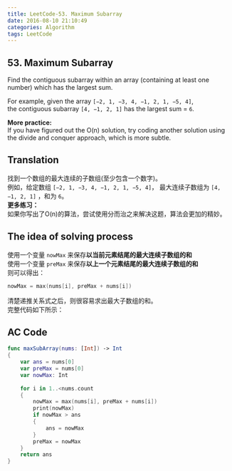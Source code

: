 ```yaml
---
title: LeetCode-53. Maximum Subarray  
date: 2016-08-10 21:10:49  
categories: Algorithm  
tags: LeetCode   
---
```


## 53. Maximum Subarray  

Find the contiguous subarray within an array (containing at least one number) which has the largest sum.

For example, given the array `[−2, 1, −3, 4, −1, 2, 1, −5, 4]`,  
the contiguous subarray `[4, −1, 2, 1]` has the largest sum = `6`.

**More practice:**  
If you have figured out the O(n) solution, try coding another solution using the divide and conquer approach, which is more subtle.

## Translation

找到一个数组的最大连续的子数组(至少包含一个数字)。  
例如，给定数组 `[−2, 1, −3, 4, −1, 2, 1, −5, 4]`，  最大连续子数组为 `[4, −1, 2, 1]` ，和为 `6`。  
**更多练习：**  
如果你写出了O(n)的算法，尝试使用分而治之来解决这题，算法会更加的精妙。

## The idea of solving process

使用一个变量 `nowMax` 来保存**以当前元素结尾的最大连续子数组的和**  
使用一个变量 `preMax` 来保存**以上一个元素结尾的最大连续子数组的和**  
则可以得出：

```swift
nowMax = max(nums[i], preMax + nums[i])
```
清楚递推关系式之后，则很容易求出最大子数组的和。  
完整代码如下所示：

## AC Code

```swift
func maxSubArray(nums: [Int]) -> Int
{
    var ans = nums[0]
    var preMax = nums[0]
    var nowMax: Int
    
    for i in 1..<nums.count
    {
        nowMax = max(nums[i], preMax + nums[i])
        print(nowMax)
        if nowMax > ans
        {
            ans = nowMax
        }
        preMax = nowMax
    }
    return ans
}
```